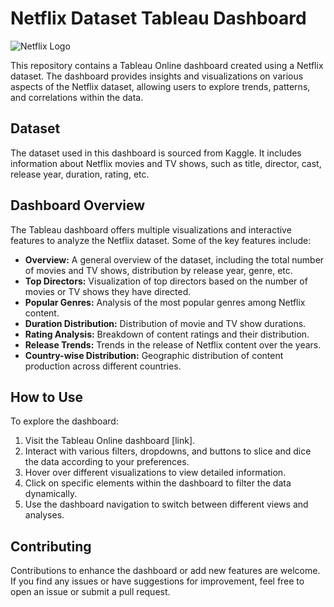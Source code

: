 # Netflix Dataset Tableau Dashboard

![Netflix Logo](https://images.ctfassets.net/y2ske730sjqp/1aONibCke6niZhgPxuiilC/2c401b05a07288746ddf3bd3943fbc76/BrandAssets_Logos_01-Wordmark.jpg?w=940)

This repository contains a Tableau Online dashboard created using a Netflix dataset. The dashboard provides insights and visualizations on various aspects of the Netflix dataset, allowing users to explore trends, patterns, and correlations within the data.

## Dataset

The dataset used in this dashboard is sourced from Kaggle. It includes information about Netflix movies and TV shows, such as title, director, cast, release year, duration, rating, etc.

## Dashboard Overview

The Tableau dashboard offers multiple visualizations and interactive features to analyze the Netflix dataset. Some of the key features include:

- **Overview:** A general overview of the dataset, including the total number of movies and TV shows, distribution by release year, genre, etc.
- **Top Directors:** Visualization of top directors based on the number of movies or TV shows they have directed.
- **Popular Genres:** Analysis of the most popular genres among Netflix content.
- **Duration Distribution:** Distribution of movie and TV show durations.
- **Rating Analysis:** Breakdown of content ratings and their distribution.
- **Release Trends:** Trends in the release of Netflix content over the years.
- **Country-wise Distribution:** Geographic distribution of content production across different countries.

## How to Use

To explore the dashboard:

1. Visit the Tableau Online dashboard [link].
2. Interact with various filters, dropdowns, and buttons to slice and dice the data according to your preferences.
3. Hover over different visualizations to view detailed information.
4. Click on specific elements within the dashboard to filter the data dynamically.
5. Use the dashboard navigation to switch between different views and analyses.

## Contributing

Contributions to enhance the dashboard or add new features are welcome. If you find any issues or have suggestions for improvement, feel free to open an issue or submit a pull request.

